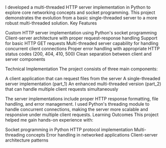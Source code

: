 I developed a multi-threaded HTTP server implementation in Python to explore core networking concepts and socket programming. This project demonstrates the evolution from a basic single-threaded server to a more robust multi-threaded solution.
Key Features

Custom HTTP server implementation using Python's socket programming
Client-server architecture with proper request-response handling
Support for basic HTTP GET requests
Multi-threaded server capability for handling concurrent client connections
Proper error handling with appropriate HTTP status codes (200, 404, 410, 500)
Clean separation between client and server components

Technical Implementation
The project consists of three main components:

A client application that can request files from the server
A single-threaded server implementation (part_1)
An enhanced multi-threaded version (part_2) that can handle multiple client requests simultaneously

The server implementations include proper HTTP response formatting, file handling, and error management. I used Python's threading module to handle concurrent connections, making the server more scalable and responsive under multiple client requests.
Learning Outcomes
This project helped me gain hands-on experience with:

Socket programming in Python
HTTP protocol implementation
Multi-threading concepts
Error handling in networked applications
Client-server architecture patterns
